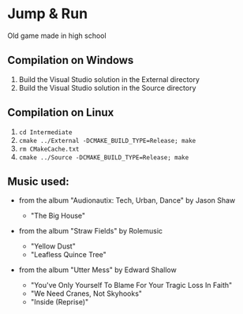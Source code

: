 Jump & Run
==========

Old game made in high school

## Compilation on Windows

1. Build the Visual Studio solution in the External directory
2. Build the Visual Studio solution in the Source directory

## Compilation on Linux

1. `cd Intermediate`
2. `cmake ../External -DCMAKE_BUILD_TYPE=Release; make`
3. `rm CMakeCache.txt`
4. `cmake ../Source -DCMAKE_BUILD_TYPE=Release; make`

## Music used:

* from the album "Audionautix: Tech, Urban, Dance" by Jason Shaw
  * "The Big House"

* from the album "Straw Fields" by Rolemusic
  * "Yellow Dust"
  * "Leafless Quince Tree"

* from the album "Utter Mess" by Edward Shallow
  * "You've Only Yourself To Blame For Your Tragic Loss In Faith"
  * "We Need Cranes, Not Skyhooks"
  * "Inside (Reprise)"
